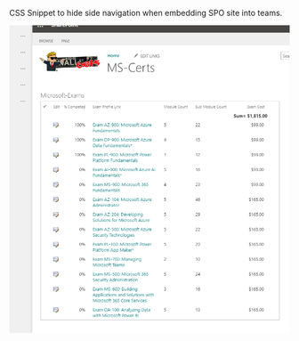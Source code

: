 CSS Snippet to hide side navigation when embedding SPO site into teams.

 

![](/Hide-SideNavigation/hide-SideNavigation.png)